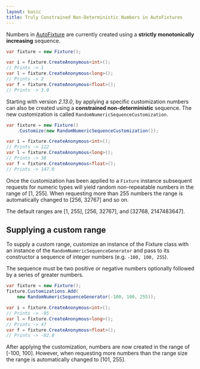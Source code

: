 ```yaml
---
layout: basic
title: Truly Constrained Non-Deterministic Numbers in AutoFixtures
---
```


Numbers in [AutoFixture](https://github.com/autofixture/autofixture) are currently created using a **strictly monotonically increasing** sequence.

``` csharp
var fixture = new Fixture();

var i = fixture.CreateAnonymous<int>();
// Prints -> 1
var l = fixture.CreateAnonymous<long>();
// Prints -> 2
var f = fixture.CreateAnonymous<float>();
// Prints -> 3.0
```

Starting with version *2.13.0*, by applying a specific customization numbers can also be created using a **constrained non-deterministic** sequence. The new customization is called `RandomNumericSequenceCustomization`.

``` csharp
var fixture = new Fixture()
    .Customize(new RandomNumericSequenceCustomization());

var i = fixture.CreateAnonymous<int>();
// Prints -> 122
var l = fixture.CreateAnonymous<long>();
// Prints -> 38
var f = fixture.CreateAnonymous<float>();
// Prints -> 147.0
```

Once the customization has been applied to a `Fixture` instance subsequent requests for numeric types will yield random non-repeatable numbers in the range of [1, 255]. When requesting more than 255 numbers the range is automatically changed to [256, 32767] and so on.

<p class="message">The default ranges are [1, 255], [256, 32767], and [32768, 2147483647].</p>

## Supplying a custom range

To supply a custom range, customize an instance of the Fixture class with an instance of the `RandomNumericSequenceGenerator` and pass to its constructor a sequence of integer numbers (e.g. `-100, 100, 255`).

<p class="message">The sequence must be two positive or negative numbers optionally followed by a series of greater numbers.</p>

``` csharp
var fixture = new Fixture();
fixture.Customizations.Add(
    new RandomNumericSequenceGenerator(-100, 100, 255));

var i = fixture.CreateAnonymous<int>();
// Prints -> -95
var l = fixture.CreateAnonymous<long>();
// Prints -> 47
var f = fixture.CreateAnonymous<float>();
// Prints -> -82.0
```

After applying the customization, numbers are now created in the range of [-100, 100]. However, when requesting more numbers than the range size the range is automatically changed to [101, 255].
